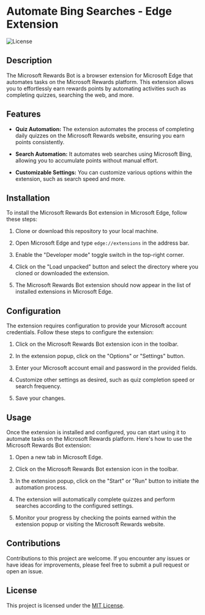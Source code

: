 # Automate Bing Searches - Edge Extension

![License](https://img.shields.io/badge/license-MIT-blue.svg)

## Description

The Microsoft Rewards Bot is a browser extension for Microsoft Edge that automates tasks on the Microsoft Rewards platform. This extension allows you to effortlessly earn rewards points by automating activities such as completing quizzes, searching the web, and more.

## Features

- **Quiz Automation:** The extension automates the process of completing daily quizzes on the Microsoft Rewards website, ensuring you earn points consistently.

- **Search Automation:** It automates web searches using Microsoft Bing, allowing you to accumulate points without manual effort.

- **Customizable Settings:** You can customize various options within the extension, such as search speed and more.

## Installation

To install the Microsoft Rewards Bot extension in Microsoft Edge, follow these steps:

1. Clone or download this repository to your local machine.

2. Open Microsoft Edge and type `edge://extensions` in the address bar.

3. Enable the "Developer mode" toggle switch in the top-right corner.

4. Click on the "Load unpacked" button and select the directory where you cloned or downloaded the extension.

5. The Microsoft Rewards Bot extension should now appear in the list of installed extensions in Microsoft Edge.

## Configuration

The extension requires configuration to provide your Microsoft account credentials. Follow these steps to configure the extension:

1. Click on the Microsoft Rewards Bot extension icon in the toolbar.

2. In the extension popup, click on the "Options" or "Settings" button.

3. Enter your Microsoft account email and password in the provided fields.

4. Customize other settings as desired, such as quiz completion speed or search frequency.

5. Save your changes.

## Usage

Once the extension is installed and configured, you can start using it to automate tasks on the Microsoft Rewards platform. Here's how to use the Microsoft Rewards Bot extension:

1. Open a new tab in Microsoft Edge.

2. Click on the Microsoft Rewards Bot extension icon in the toolbar.

3. In the extension popup, click on the "Start" or "Run" button to initiate the automation process.

4. The extension will automatically complete quizzes and perform searches according to the configured settings.

5. Monitor your progress by checking the points earned within the extension popup or visiting the Microsoft Rewards website.

## Contributions

Contributions to this project are welcome. If you encounter any issues or have ideas for improvements, please feel free to submit a pull request or open an issue.

## License

This project is licensed under the [MIT License](LICENSE).

